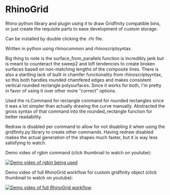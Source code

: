 # RhinoGrid
Rhino python library and plugin using it to draw Gridfinity compatible bins, or just create the requisite parts to ease development of custom storage.

Can be installed by double clicking the .rhi file.

Written in python using rhinocommon and rhinoscriptsyntax.

Big thing to note is the surface_from_parallels function is incredibly jank but is meant to counteract the sweep2 and loft tendencies to create broken surfaces based on non-matching lengths of the composite lines. There is also a startling lack of built in chamfer functionality from rhinoscriptsyntax, so this both handles rounded chamfered edges and makes consistent vertical rounded rectangle polysurfaces. Since it works for both, I'm pretty in favor of using it over other more "correct" options.

Used the rs.Command for rectangle command for rounded rectangles since it was a lot simpler than actually drawing the curve manually. Abstracted the gross syntax of that command into the rounded_rectangle function for better readability.

Redraw is disabled per command to allow for not disabling it when using the gridfinity.py library to create other commands. Having redraw disabled makes the actual generation of the shapes much faster, but it is way less satisfying to watch.

Demo video of rgbin command (click thumbnail to watch on youtube):

[![Demo video of rgbin being used](https://img.youtube.com/vi/D340Aelf3B4/0.jpg)](https://www.youtube.com/watch?v=D340Aelf3B4)

Demo video of full RhinoGrid workflow for custom gridfinity object (click thumbnail to watch on youtube):

[![Demo video of full RhinoGrid workflow](https://img.youtube.com/vi/613kfte0xlo/0.jpg)](https://www.youtube.com/watch?v=613kfte0xlo)
